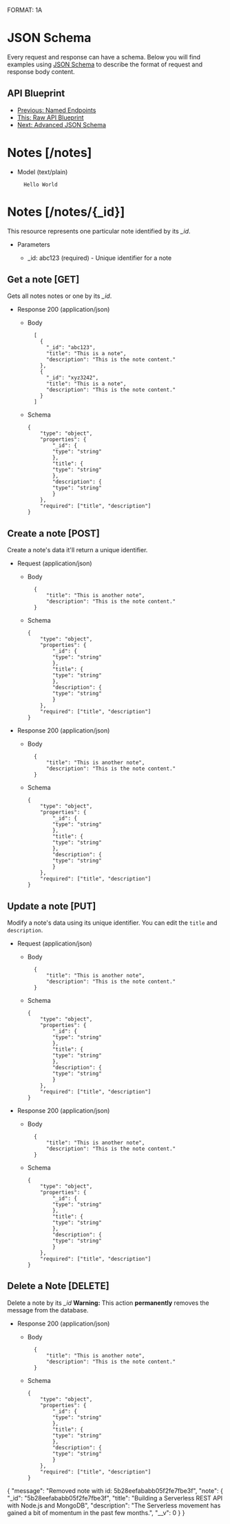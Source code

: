 FORMAT: 1A

# JSON Schema

Every request and response can have a schema. Below you will find examples
using [JSON Schema](http://json-schema.org/) to describe the format of request
and response body content.

## API Blueprint

- [Previous: Named Endpoints](13.%20Named%20Endpoints.md)
- [This: Raw API Blueprint](https://raw.github.com/apiaryio/api-blueprint/master/examples/14.%20JSON%20Schema.md)
- [Next: Advanced JSON Schema](15.%20Advanced%20JSON%20Schema.md)

# Notes [/notes]

+ Model (text/plain)

        Hello World

# Notes [/notes/{_id}]
This resource represents one particular note identified by its *_id*.

+ Parameters

  + _id: abc123 (required) - Unique identifier for a note

## Get a note [GET]

Gets all notes notes or one by its *_id*.

+ Response 200 (application/json)

  + Body

          [
            {
              "_id": "abc123",
              "title": "This is a note",
              "description": "This is the note content."
            },
            {
              "_id": "xyz3242",
              "title": "This is a note",
              "description": "This is the note content."
            }
          ]

  + Schema

        {
            "type": "object",
            "properties": {
                "_id": {
                "type": "string"
                },
                "title": {
                "type": "string"
                },
                "description": {
                "type": "string"
                }
            },
            "required": ["title", "description"]
        }

## Create a note [POST]

Create a note's data it'll return a unique identifier.

+ Request (application/json)

  + Body

          {
              "title": "This is another note",
              "description": "This is the note content."
          }

  + Schema

        {
            "type": "object",
            "properties": {
                "_id": {
                "type": "string"
                },
                "title": {
                "type": "string"
                },
                "description": {
                "type": "string"
                }
            },
            "required": ["title", "description"]
        }

+ Response 200 (application/json)

  + Body

          {
              "title": "This is another note",
              "description": "This is the note content."
          }

  + Schema

        {
            "type": "object",
            "properties": {
                "_id": {
                "type": "string"
                },
                "title": {
                "type": "string"
                },
                "description": {
                "type": "string"
                }
            },
            "required": ["title", "description"]
        }

## Update a note [PUT]

Modify a note's data using its unique identifier. You can edit the `title` and
`description`.

+ Request (application/json)

  + Body

          {
              "title": "This is another note",
              "description": "This is the note content."
          }

  + Schema

        {
            "type": "object",
            "properties": {
                "_id": {
                "type": "string"
                },
                "title": {
                "type": "string"
                },
                "description": {
                "type": "string"
                }
            },
            "required": ["title", "description"]
        }

+ Response 200 (application/json)

  + Body

          {
              "title": "This is another note",
              "description": "This is the note content."
          }

  + Schema

        {
            "type": "object",
            "properties": {
                "_id": {
                "type": "string"
                },
                "title": {
                "type": "string"
                },
                "description": {
                "type": "string"
                }
            },
            "required": ["title", "description"]
        }

## Delete a Note [DELETE]
Delete a note by its *_id*
**Warning:** This action **permanently** removes the message from the database.

+ Response 200 (application/json)

  + Body

          {
              "title": "This is another note",
              "description": "This is the note content."
          }

  + Schema

        {
            "type": "object",
            "properties": {
                "_id": {
                "type": "string"
                },
                "title": {
                "type": "string"
                },
                "description": {
                "type": "string"
                }
            },
            "required": ["title", "description"]
        }

{
    "message": "Removed note with id: 5b28eefababb05f2fe7fbe3f",
    "note": {
        "_id": "5b28eefababb05f2fe7fbe3f",
        "title": "Building a Serverless REST API with Node.js and MongoDB",
        "description": "The Serverless movement has gained a bit of momentum in the past few months.",
        "__v": 0
    }
}